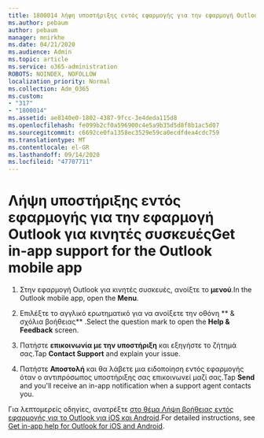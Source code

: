 ```yaml
---
title: 1800014 λήψη υποστήριξης εντός εφαρμογής για την εφαρμογή Outlook για κινητές συσκευές
ms.author: pebaum
author: pebaum
manager: mnirkhe
ms.date: 04/21/2020
ms.audience: Admin
ms.topic: article
ms.service: o365-administration
ROBOTS: NOINDEX, NOFOLLOW
localization_priority: Normal
ms.collection: Adm_O365
ms.custom:
- "317"
- "1800014"
ms.assetid: ae8140e0-1802-4387-9fcc-3e4deda115d8
ms.openlocfilehash: fe099b2cf0a596900c4e5a9b35d5d8f8b1ac5d07
ms.sourcegitcommit: c6692ce0fa1358ec3529e59ca0ecdfdea4cdc759
ms.translationtype: MT
ms.contentlocale: el-GR
ms.lasthandoff: 09/14/2020
ms.locfileid: "47707711"
---
```

# <a name="get-in-app-support-for-the-outlook-mobile-app"></a><span data-ttu-id="8b3b7-102">Λήψη υποστήριξης εντός εφαρμογής για την εφαρμογή Outlook για κινητές συσκευές</span><span class="sxs-lookup"><span data-stu-id="8b3b7-102">Get in-app support for the Outlook mobile app</span></span>

1. <span data-ttu-id="8b3b7-103">Στην εφαρμογή Outlook για κινητές συσκευές, ανοίξτε το **μενού**.</span><span class="sxs-lookup"><span data-stu-id="8b3b7-103">In the Outlook mobile app, open the **Menu**.</span></span>

2. <span data-ttu-id="8b3b7-104">Επιλέξτε το αγγλικό ερωτηματικό για να ανοίξετε την οθόνη \*\* &amp; σχόλια βοήθειας\*\* .</span><span class="sxs-lookup"><span data-stu-id="8b3b7-104">Select the question mark to open the **Help &amp; Feedback** screen.</span></span>

3. <span data-ttu-id="8b3b7-105">Πατήστε **επικοινωνία με την υποστήριξη** και εξηγήστε το ζήτημά σας.</span><span class="sxs-lookup"><span data-stu-id="8b3b7-105">Tap **Contact Support** and explain your issue.</span></span>

4. <span data-ttu-id="8b3b7-106">Πατήστε **Αποστολή** και θα λάβετε μια ειδοποίηση εντός εφαρμογής όταν ο αντιπρόσωπος υποστήριξης σας επικοινωνεί μαζί σας.</span><span class="sxs-lookup"><span data-stu-id="8b3b7-106">Tap **Send** and you'll receive an in-app notification when a support agent contacts you.</span></span>

<span data-ttu-id="8b3b7-107">Για λεπτομερείς οδηγίες, ανατρέξτε [στο θέμα Λήψη βοήθειας εντός εφαρμογής για το Outlook για iOS και Android](https://support.office.com/article/218a22d1-9fa5-4889-b689-de1c63493243.aspx#ID0EAABAAA=Contact_Support).</span><span class="sxs-lookup"><span data-stu-id="8b3b7-107">For detailed instructions, see [Get in-app help for Outlook for iOS and Android](https://support.office.com/article/218a22d1-9fa5-4889-b689-de1c63493243.aspx#ID0EAABAAA=Contact_Support).</span></span>
